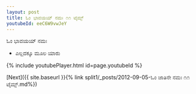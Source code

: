 ```yaml
---
layout: post
title: ಓಂ ಭಾವಯಯ್ ನಮಃ ೧೧ ಟೈಮ್ಸ್
youtubeId: eeC6W9vwJeY
---
```

 
 
 ಓಂ ಭಾವಯಯ್ ನಮಃ  
 
 -  ಎಲ್ಲದಕ್ಕೂ ಮೂಲ ಯಾರು 
 
  
 
  
 
 
 
 
 
 


{% include youtubePlayer.html id=page.youtubeId %}
 
[Next]({{ site.baseurl }}{% link  split1/_posts/2012-09-05-ಓಂ ಜಾತಿನೇ ನಮಃ ೧೧ ಟೈಮ್ಸ್.md%})
 
